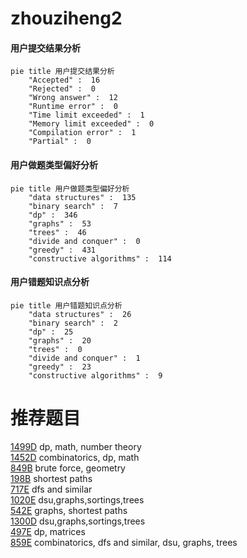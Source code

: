 # zhouziheng2

<!-- tabs:start -->



#### **用户提交结果分析**

```mermaid
pie title 用户提交结果分析
    "Accepted" :  16
    "Rejected" :  0
    "Wrong answer" :  12
    "Runtime error" :  0
    "Time limit exceeded" :  1
    "Memory limit exceeded" :  0
    "Compilation error" :  1
    "Partial" :  0
```

#### **用户做题类型偏好分析**

```mermaid
pie title 用户做题类型偏好分析
    "data structures" :  135
    "binary search" :  7
    "dp" :  346
    "graphs" :  53
    "trees" :  46
    "divide and conquer" :  0
    "greedy" :  431
    "constructive algorithms" :  114
```
#### **用户错题知识点分析**

```mermaid
pie title 用户错题知识点分析
    "data structures" :  26
    "binary search" :  2
    "dp" :  25
    "graphs" :  20
    "trees" :  0
    "divide and conquer" :  1
    "greedy" :  23
    "constructive algorithms" :  9
```



<!-- tabs:end -->
# 推荐题目
[1499D](https://codeforces.com/contest/1499/problem/D)		dp,
                        math,
                        number theory		  
[1452D](https://codeforces.com/contest/1452/problem/D)		combinatorics,
                        dp,
                        math		  
[849B](https://codeforces.com/contest/849/problem/B)		brute force,
                        geometry		  
[198B](https://codeforces.com/contest/198/problem/B)		shortest paths		  
[717E](https://codeforces.com/contest/717/problem/E)		dfs and similar		  
[1020E](https://codeforces.com/contest/1020/problem/E)		dsu,graphs,sortings,trees		  
[542E](https://codeforces.com/contest/542/problem/E)		graphs,
                        shortest paths		  
[1300D](https://codeforces.com/contest/1300/problem/D)		dsu,graphs,sortings,trees		  
[497E](https://codeforces.com/contest/497/problem/E)		dp,
                        matrices		  
[859E](https://codeforces.com/contest/859/problem/E)		combinatorics,
                        dfs and similar,
                        dsu,
                        graphs,
                        trees		  

